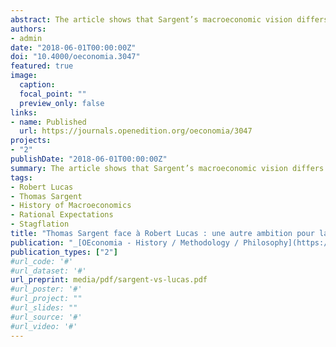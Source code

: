 ```yaml
---
abstract: The article shows that Sargent’s macroeconomic vision differs from Lucas' one. For the latter, the assumptions of a model are “un-realistic”, i.e., the model does not aim to represent reality. It is a simulation tool that allows the assessment of different economic policies. The “Lucasian” ideal is a macroeconomist, who is therefore destined to become an engineer in charge of providing public authorities with an “economic policy software”. The engineer uses this software to guide policymakers on a scientific basis. For its part, Sargent considers that in order to substitute the Keynesian paradigm, the new classical economics must be able to fulfill the same tasks. And one of these tasks is to advise public authorities by providing them with an interpretative framework for the economic and social phenomena and with intuitive tools to discuss the economic policies that will be set up. Sargent wants to apply what he calls the Rational Expectations Theory to a set of concrete events (Poincaré stabilization, German hyperinflation, Thatcher and Reagan policies) in order to demonstrate the relevance of this interpretative framework used to think about contemporary economic problems.
authors:
- admin
date: "2018-06-01T00:00:00Z"
doi: "10.4000/oeconomia.3047"
featured: true
image:
  caption:
  focal_point: ""
  preview_only: false
links:
- name: Published
  url: https://journals.openedition.org/oeconomia/3047
projects:
- "2"
publishDate: "2018-06-01T00:00:00Z"
summary: The article shows that Sargent’s macroeconomic vision differs from Lucas' one. For the latter, the assumptions of a model are “un-realistic”, i.e., the model does not aim to represent reality. It is a simulation tool that allows the assessment of different economic policies. The “Lucasian” ideal is a macroeconomist, who is therefore destined to become an engineer in charge of providing public authorities with an “economic policy software”. The engineer uses this software to guide policymakers on a scientific basis. For its part, Sargent considers that in order to substitute the Keynesian paradigm, the new classical economics must be able to fulfill the same tasks. And one of these tasks is to advise public authorities by providing them with an interpretative framework for the economic and social phenomena and with intuitive tools to discuss the economic policies that will be set up. Sargent wants to apply what he calls the Rational Expectations Theory to a set of concrete events (Poincaré stabilization, German hyperinflation, Thatcher and Reagan policies) in order to demonstrate the relevance of this interpretative framework used to think about contemporary economic problems.
tags:
- Robert Lucas
- Thomas Sargent
- History of Macroeconomics
- Rational Expectations
- Stagflation
title: "Thomas Sargent face à Robert Lucas : une autre ambition pour la Nouvelle Economie Classique"
publication: "_[OEconomia - History / Methodology / Philosophy](https://journals.openedition.org/oeconomia/)_"
publication_types: ["2"]
#url_code: '#'
#url_dataset: '#'
url_preprint: media/pdf/sargent-vs-lucas.pdf
#url_poster: '#'
#url_project: ""
#url_slides: ""
#url_source: '#'
#url_video: '#'
---
```


